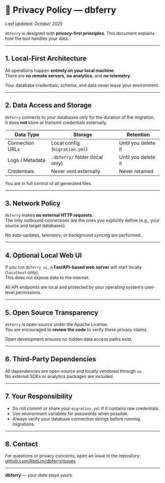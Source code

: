 # 🔐 Privacy Policy — dbferry

_Last updated: October 2025_

`dbferry` is designed with **privacy-first principles**. This document explains how the tool handles your data.

---

## 1. Local-First Architecture

All operations happen **entirely on your local machine**.  
There are **no remote servers**, **no analytics**, and **no telemetry**.

Your database credentials, schema, and data never leave your environment.

---

## 2. Data Access and Storage

`dbferry` connects to your databases only for the duration of the migration.  
It does **not** store or transmit credentials externally.

| Data Type       | Storage                         | Retention           |
| --------------- | ------------------------------- | ------------------- |
| Connection URLs | Local config (`migration.yml`)  | Until you delete it |
| Logs / Metadata | `.dbferry/` folder (local only) | Until you delete it |
| Credentials     | Never sent externally           | Never retained      |

You are in full control of all generated files.

---

## 3. Network Policy

`dbferry` makes **no external HTTP requests**.  
The only outbound connections are the ones you explicitly define (e.g., your source and target databases).

No auto-updates, telemetry, or background syncing are performed.

---

## 4. Optional Local Web UI

If you run `dbferry ui`, a **FastAPI-based web server** will start locally (`localhost` only).  
This does not expose data to the internet.

All API endpoints are local and protected by your operating system’s user-level permissions.

---

## 5. Open Source Transparency

`dbferry` is open-source under the Apache License.  
You are encouraged to **review the code** to verify these privacy claims.

Open development ensures no hidden data access paths exist.

---

## 6. Third-Party Dependencies

All dependencies are open-source and locally vendored through `uv`.  
No external SDKs or analytics packages are included.

---

## 7. Your Responsibility

-   Do not commit or share your `migration.yml` if it contains raw credentials.
-   Use environment variables for passwords when possible.
-   Always verify your database connection strings before running migrations.

---

## 8. Contact

For questions or privacy concerns, open an issue in the repository:  
[github.com/AbdLim/dbferry/issues](https://github.com/AbdLim/dbferry/issues)

---

**dbferry** — _your data stays yours._
